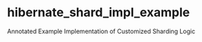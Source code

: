 hibernate_shard_impl_example
============================

Annotated Example Implementation of Customized Sharding Logic